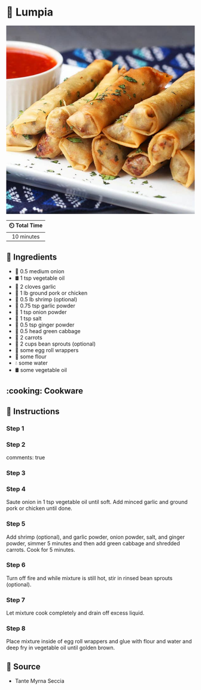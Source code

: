 # :burrito: Lumpia

![Lumpia](../assets/images/lumpia.jpg)

| :timer_clock: Total Time |
|:-----------------------: |
| 10 minutes |

## :salt: Ingredients

- :onion: 0.5 medium onion
- :oil_drum: 1 tsp vegetable oil
- :garlic: 2 cloves garlic
- :cut_of_meat: 1 lb ground pork or chicken
- :shrimp: 0.5 lb shrimp (optional)
- :garlic: 0.75 tsp garlic powder
- :onion: 1 tsp onion powder
- :salt: 1 tsp salt
- :sweet_potato: 0.5 tsp ginger powder
- :leafy_green: 0.5 head green cabbage
- :carrot: 2 carrots
- :seedling: 2 cups bean sprouts (optional)
- :burrito: some egg roll wrappers
- :ear_of_rice: some flour
- :droplet: some water
- :oil_drum: some vegetable oil

## :cooking: Cookware

## :pencil: Instructions

### Step 1

### Step 2

comments: true

### Step 3

### Step 4

Saute onion in 1 tsp vegetable oil until soft. Add minced garlic and ground pork or chicken until done.

### Step 5

Add shrimp (optional), and garlic powder, onion powder, salt, and ginger powder, simmer 5 minutes and then add green
cabbage and shredded carrots. Cook for 5 minutes.

### Step 6

Turn off fire and while mixture is still hot, stir in rinsed bean sprouts (optional).

### Step 7

Let mixture cook completely and drain off excess liquid.

### Step 8

Place mixture inside of egg roll wrappers and glue with flour and water and deep fry in vegetable oil until golden
brown.

## :link: Source

- Tante Myrna Seccia
